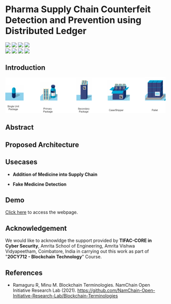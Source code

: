# Pharma Supply Chain Counterfeit Detection and Prevention using Distributed Ledger 
![](https://img.shields.io/badge/Batch-20CYS-green) ![](https://img.shields.io/badge/BlockchainCourse-20CY712-green) ![](https://img.shields.io/badge/Focus-SupplyChain-yellow) ![](https://img.shields.io/badge/Mini_Project-Accepted-green) <br/> 
![](https://img.shields.io/badge/Blockchain-Ethereum-blue) ![](https://img.shields.io/badge/Standards-DID-blue) ![](https://img.shields.io/badge/NFT-ERC721-blue) ![](https://img.shields.io/badge/Storage-IPFS-blue) 

## Introduction

 <p align="center">
  <img src="Assets/Images/Pharma_packaging.png" alt="Medicine" width="750">
  </p>

## Abstract 

## Proposed Architecture 

## Usecases 
  - <b>Addition of Medicine into Supply Chain</b>
    
  - <b>Fake Medicine Detection</b>
   
## Demo
[Click here]() to access the webpage.

## Acknowledgement
We would like to acknowldge the support provided by **TIFAC-CORE in Cyber Security**, Amrita School of Engineering, Amrita Vishwa Vidyapeetham, Coimbatore, India in carrying out this work as part of "**20CY712 - Blockchain Technology**" Course. 

## References

 - Ramaguru R, Minu M. Blockchain Terminologies. NamChain Open Initiative Research Lab (2021). https://github.com/NamChain-Open-Initiative-Research-Lab/Blockchain-Terminologies


